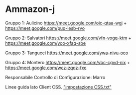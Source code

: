 # Ammazon-j

Gruppo 1: Aulicino https://meet.google.com/oic-qtaa-wgj + https://meet.google.com/puo-iesb-rvo

Gruppo 2: Salvatori https://meet.google.com/vfn-vogq-ktm + https://meet.google.com/yoo-xfaq-sbe

Gruppo 3: Tangucci https://meet.google.com/ywa-nivu-oco

Gruppo 4: Montero https://meet.google.com/vbc-cgvd-nix + https://meet.google.com/wcz-zqqz-fxe


Responsabile Controllo di Configurazione: Marro

Linee guida lato Client CSS. <a href="https://github.com/RobertaConti-Jarvis/Ammazon-j/blob/main/impostazione%20CSS.txt">"impostazione CSS.txt"</a>

